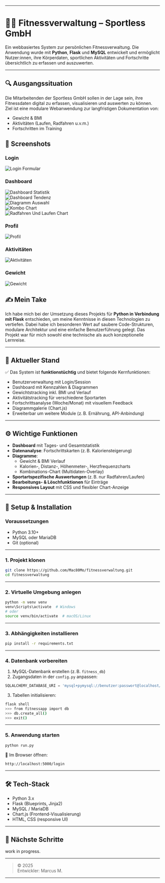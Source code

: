

---


# 🏋️‍♂️ Fitnessverwaltung – Sportless GmbH

Ein webbasiertes System zur persönlichen Fitnessverwaltung. Die Anwendung wurde mit **Python**, **Flask** und **MySQL** entwickelt und ermöglicht Nutzer:innen, ihre Körperdaten, sportlichen Aktivitäten und Fortschritte übersichtlich zu erfassen und auszuwerten.

---

## 🔍 Ausgangssituation

Die Mitarbeitenden der Sportless GmbH sollen in der Lage sein, ihre Fitnessdaten digital zu erfassen, visualisieren und auswerten zu können. Ziel ist eine modulare Webanwendung zur langfristigen Dokumentation von:

- Gewicht & BMI
- Aktivitäten (Laufen, Radfahren u.v.m.)
- Fortschritten im Training



## 📸 Screenshots

### Login
![Login Formular](screenshots/Screenshot-2025-04-17-084524.png)

### Dashboard
![Dashboard Statistik](screenshots/Screenshot-2025-04-17-084622.png)  
![Dashboard Tendenz](screenshots/Screenshot-2025-04-17-084644.png)  
![Diagramm Auswahl](screenshots/Screenshot-2025-04-17-084714.png)  
![Kombo Chart](screenshots/Screenshot-2025-04-17-084732.png)  
![Radfahren Und Laufen Chart](screenshots/Screenshot-2025-04-17-084754.png)

### Profil
![Profil](screenshots/Screenshot-2025-04-17-084816.png)

### Aktivitäten
![Aktivitäten](screenshots/Screenshot-2025-04-17-084837.png)

### Gewicht
![Gewicht](screenshots/Screenshot-2025-04-17-084852.png)



## ✍️ Mein Take

Ich habe mich bei der Umsetzung dieses Projekts für **Python in Verbindung mit Flask** entschieden, um meine Kenntnisse in diesen Technologien zu vertiefen. Dabei habe ich besonderen Wert auf saubere Code-Strukturen, modulare Architektur und eine einfache Benutzerführung gelegt. Das Projekt war für mich sowohl eine technische als auch konzeptionelle Lernreise.

---

## 🚀 Aktueller Stand

✅ Das System ist **funktionstüchtig** und bietet folgende Kernfunktionen:

- Benutzerverwaltung mit Login/Session
- Dashboard mit Kennzahlen & Diagrammen
- Gewichtstracking inkl. BMI und Verlauf
- Aktivitätstracking für verschiedene Sportarten
- Fortschrittsanalyse (Woche/Monat) mit visuellem Feedback
- Diagrammgalerie (Chart.js)
- Erweiterbar um weitere Module (z. B. Ernährung, API-Anbindung)

---

## ⚙️ Wichtige Funktionen

- **Dashboard** mit Tages- und Gesamtstatistik
- **Datenanalyse**: Fortschrittskarten (z. B. Kaloriensteigerung)
- **Diagramme**:
  - Gewicht & BMI Verlauf
  - Kalorien-, Distanz-, Höhenmeter-, Herzfrequenzcharts
  - Kombinations-Chart (Multidaten-Overlay)
- **Sportartspezifische Auswertungen** (z. B. nur Radfahren/Laufen)
- **Bearbeitungs- & Löschfunktionen** für Einträge
- **Responsives Layout** mit CSS und flexibler Chart-Anzeige

---

## 🔧 Setup & Installation

### Voraussetzungen

- Python 3.10+
- MySQL oder MariaDB
- Git (optional)

---

### 1. Projekt klonen

```bash
git clone https://github.com/Mac80Mo/fitnessverwaltung.git
cd fitnessverwaltung
```

---

### 2. Virtuelle Umgebung anlegen

```bash
python -m venv venv
venv\Scripts\activate  # Windows
# oder
source venv/bin/activate  # macOS/Linux
```

---

### 3. Abhängigkeiten installieren

```bash
pip install -r requirements.txt
```

---

### 4. Datenbank vorbereiten

1. MySQL-Datenbank erstellen (z. B. `fitness_db`)
2. Zugangsdaten in der `config.py` anpassen:

```python
SQLALCHEMY_DATABASE_URI = 'mysql+pymysql://benutzer:passwort@localhost/fitness_db'
```

3. Tabellen initialisieren:

```bash
flask shell
>>> from fitnessapp import db
>>> db.create_all()
>>> exit()
```

---

### 5. Anwendung starten

```bash
python run.py
```

📍 Im Browser öffnen:

```
http://localhost:5000/login
```

---

## 🛠️ Tech-Stack

- Python 3.x
- Flask (Blueprints, Jinja2)
- MySQL / MariaDB
- Chart.js (Frontend-Visualisierung)
- HTML, CSS (responsive UI)

---

## 🧩 Nächste Schritte

work in progress.

---

> © 2025   
> Entwickler: Marcus M.


---

